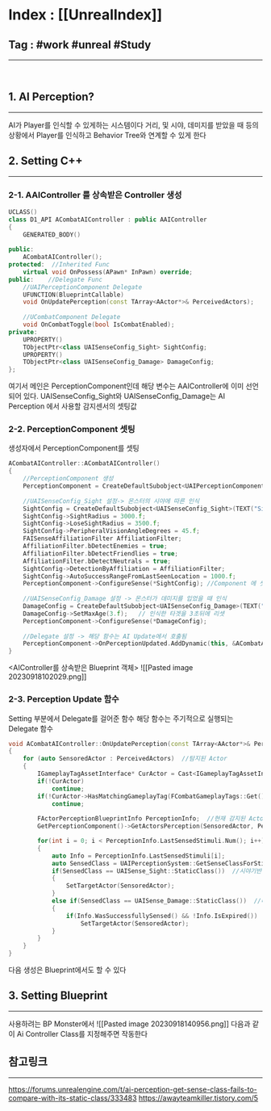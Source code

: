 # Index : [[UnrealIndex]]
## Tag : #work #unreal #Study 
---
   
## 1. AI Perception?
---
AI가 Player를 인식할 수 있게하는 시스템이다
거리, 및 시야, 데미지를 받았을 때 등의 상황에서 Player를 인식하고 Behavior Tree와 연계할 수 있게 한다
   
   
## 2. Setting C++
---
### 2-1. AAIController 를 상속받은 Controller 생성
```cpp
UCLASS()  
class D1_API ACombatAIController : public AAIController  
{  
    GENERATED_BODY()  
  
public:  
    ACombatAIController();  
protected:  //Inherited Func  
    virtual void OnPossess(APawn* InPawn) override;  
public:    //Delegate Func  
    //UAIPerceptionComponent Delegate
    UFUNCTION(BlueprintCallable)  
    void OnUpdatePerception(const TArray<AActor*>& PerceivedActors);  
  
    //UCombatComponent Delegate  
    void OnCombatToggle(bool IsCombatEnabled);  
private:  
    UPROPERTY()  
    TObjectPtr<class UAISenseConfig_Sight> SightConfig;  
    UPROPERTY()  
    TObjectPtr<class UAISenseConfig_Damage> DamageConfig;  
};
```
여기서 메인은 PerceptionComponent인데 해당 변수는 AAIController에 이미 선언되어 있다.
UAISenseConfig_Sight와 UAISenseConfig_Damage는 AI Perception 에서 사용할 감지센서의 셋팅값
   
### 2-2. PerceptionComponent 셋팅
생성자에서 PerceptionComponent를 셋팅
```cpp
ACombatAIController::ACombatAIController()
{
	//PerceptionComponent 생성
	PerceptionComponent = CreateDefaultSubobject<UAIPerceptionComponent>(TEXT("PerceptionComponent"));
	
	//UAISenseConfig_Sight 설정-> 몬스터의 시야에 따른 인식
	SightConfig = CreateDefaultSubobject<UAISenseConfig_Sight>(TEXT("SightConfig"));
	SightConfig->SightRadius = 3000.f;
	SightConfig->LoseSightRadius = 3500.f;
	SightConfig->PeripheralVisionAngleDegrees = 45.f;
	FAISenseAffiliationFilter AffiliationFilter;
	AffiliationFilter.bDetectEnemies = true;
	AffiliationFilter.bDetectFriendlies = true;
	AffiliationFilter.bDetectNeutrals = true;
	SightConfig->DetectionByAffiliation = AffiliationFilter;
	SightConfig->AutoSuccessRangeFromLastSeenLocation = 1000.f;
	PerceptionComponent->ConfigureSense(*SightConfig); //Component 에 셋팅
	
	//UAISenseConfig_Damage 설정 -> 몬스터가 데미지를 입었을 때 인식
	DamageConfig = CreateDefaultSubobject<UAISenseConfig_Damage>(TEXT("DamageConfig"));
	DamageConfig->SetMaxAge(3.f);	// 인식한 타겟을 3초뒤에 리셋
	PerceptionComponent->ConfigureSense(*DamageConfig);
	
	//Delegate 설정 -> 해당 함수는 AI Update에서 호출됨
	PerceptionComponent->OnPerceptionUpdated.AddDynamic(this, &ACombatAIController::OnUpdatePerception);
}
```
<AIController를 상속받은 Blueprint 객체>
![[Pasted image 20230918102029.png]]
   
### 2-3. Perception Update 함수
Setting 부분에서 Delegate를 걸어준 함수
해당 함수는 주기적으로 실행되는 Delegate 함수
```cpp
void ACombatAIController::OnUpdatePerception(const TArray<AActor*>& PerceivedActors)
{
	for (auto SensoredActor : PerceivedActors)	//탐지된 Actor
	{
		IGameplayTagAssetInterface* CurActor = Cast<IGameplayTagAssetInterface>(SensoredActor);	//Player가 아닌 Actor는 탐지되도 반응 없게 함
		if(!CurActor)
			continue;
		if(!CurActor->HasMatchingGameplayTag(FCombatGameplayTags::Get().Character_Player)) //GameplayTag로 분류
			continue;
		
		FActorPerceptionBlueprintInfo PerceptionInfo;  //현재 감지된 Actor를 감지한 방식
		GetPerceptionComponent()->GetActorsPerception(SensoredActor, PerceptionInfo);

		for(int i = 0; i < PerceptionInfo.LastSensedStimuli.Num(); i++)	//탐지방식에 따른 for문
		{
			auto Info = PerceptionInfo.LastSensedStimuli[i];
			auto SensedClass = UAIPerceptionSystem::GetSenseClassForStimulus(this, Info);
			if(SensedClass == UAISense_Sight::StaticClass())  //시야기반 탐지방식일 경우
			{
				SetTargetActor(SensoredActor);
			}
			else if(SensedClass == UAISense_Damage::StaticClass())  //데미지기반 탐지방식일 경우
			{
				if(Info.WasSuccessfullySensed() && !Info.IsExpired())	//After DamageConfig->GetMaxAge then Expired
					SetTargetActor(SensoredActor);
			}
		}
	}
}
```
다음 생성은 Blueprint에서도 할 수 있다
   
   
## 3. Setting Blueprint
---
사용하려는 BP Monster에서
![[Pasted image 20230918140956.png]]
다음과 같이 Ai Controller Class를 지정해주면 작동한다
   
   
## 참고링크
---
https://forums.unrealengine.com/t/ai-perception-get-sense-class-fails-to-compare-with-its-static-class/333483
https://awayteamkiller.tistory.com/5
